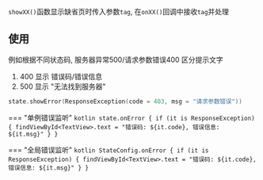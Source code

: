 
`showXX()`函数显示缺省页时传入参数`tag`, 在`onXX()`回调中接收`tag`并处理

## 使用

例如根据不同状态码, 服务器异常500/请求参数错误400 区分提示文字

1. 400 显示 错误码/错误信息
2. 500 显示 "无法找到服务器"

```kotlin
state.showError(ResponseException(code = 403, msg = "请求参数错误"))
```

=== "单例错误监听"
    ```kotlin
    state.onError {
        if (it is ResponseException) {
            findViewById<TextView>.text = "错误码: ${it.code}, 错误信息: ${it.msg}"
        }
    }
    ```

=== "全局错误监听"
    ```kotlin
    StateConfig.onError {
        if (it is ResponseException) {
            findViewById<TextView>.text = "错误码: ${it.code}, 错误信息: ${it.msg}"
        }
    }
    ```